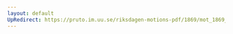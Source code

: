 ```yaml
---
layout: default
UpRedirect: https://pruto.im.uu.se/riksdagen-motions-pdf/1869/mot_1869__ak__29/mot_1869__ak__29-001.pdf
---
```

